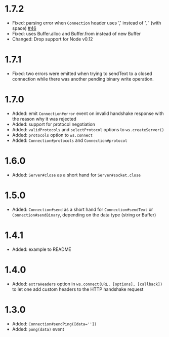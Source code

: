 # 1.7.2
* Fixed: parsing error when `Connection` header uses ',' instead of ', ' (with space) [#46](https://github.com/sitegui/nodejs-websocket/pull/46)
* Fixed: uses Buffer.alloc and Buffer.from instead of new Buffer
* Changed: Drop support for Node v0.12

# 1.7.1
* Fixed: two errors were emitted when trying to sendText to a closed connection while there was another pending binary write operation.

# 1.7.0
* Added: emit `Connection#error` event on invalid handshake response with the reason why it was rejected
* Added: support for protocol negotiation
* Added: `validProtocols` and `selectProtocol` options to `ws.createServer()`
* Added: `protocols` option to `ws.connect`
* Added: `Connection#protocols` and `Connection#protocol`

# 1.6.0
* Added: `Server#close` as a short hand for `Server#socket.close`

# 1.5.0
* Added: `Connection#send` as a short hand for `Connection#sendText` or `Connection#sendBinary`, depending on the data type (string or Buffer)

# 1.4.1
* Added: example to README

# 1.4.0
* Added: `extraHeaders` option in `ws.connect(URL, [options], [callback])` to let one add custom headers to the HTTP handshake request

# 1.3.0

* Added: `Connection#sendPing([data=''])`
* Added: `pong(data)` event